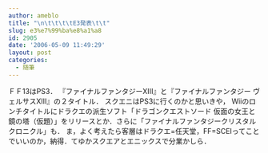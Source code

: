```yaml
---
author: ameblo
title: "\n\t\t\t\tE3発表\t\t"
slug: e3%e7%99%ba%e8%a1%a8
id: 2905
date: '2006-05-09 11:49:29'
layout: post
categories:
  - 随筆
---
```


ＦＦ13はPS3． 『ファイナルファンタジーXIII』と『ファイナルファンタジー ヴェルサスXIII』の２タイトル． スクエニはPS3に行くのかと思いきや， Wiiのロンチタイトルにドラクエの派生ソフト「ドラゴンクエストソード 仮面の女王と鏡の塔（仮題）」をリリースとか．さらに「ファイナルファンタジークリスタルクロニクル」も． ま，よく考えたら客層はドラクエ=任天堂，FF=SCEIってことでいいのか，納得．てゆかスクエアとエニックスで分業かしら．